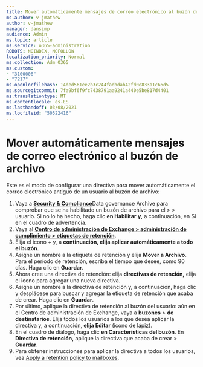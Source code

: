 ```yaml
---
title: Mover automáticamente mensajes de correo electrónico al buzón de archivo
ms.author: v-jmathew
author: v-jmathew
manager: dansimp
audience: Admin
ms.topic: article
ms.service: o365-administration
ROBOTS: NOINDEX, NOFOLLOW
localization_priority: Normal
ms.collection: Adm_O365
ms.custom:
- "3100008"
- "7217"
ms.openlocfilehash: 14ded561ee2b3c244fadbdab42fd0e833a1c66d5
ms.sourcegitcommit: 7fa9bf6f9fc7438791aa9241a440e5be817d4401
ms.translationtype: MT
ms.contentlocale: es-ES
ms.lasthandoff: 03/08/2021
ms.locfileid: "50522416"
---
```

# <a name="automatically-move-email-messages-to-the-archive-mailbox"></a>Mover automáticamente mensajes de correo electrónico al buzón de archivo

Este es el modo de configurar una directiva para mover automáticamente el correo electrónico antiguo de un usuario al buzón de archivo:

1. Vaya a [**Security & Compliance**](https://go.microsoft.com/fwlink/p/?linkid=2077143)Data governance Archive para comprobar que se ha habilitado un buzón de archivo para el  >    >   usuario. Si no lo ha hecho, haga clic **en Habilitar** **y,** a continuación, en Sí en el cuadro de advertencia.
2. Vaya al [**Centro de administración de Exchange > administración de cumplimiento > etiquetas de retención**](https://go.microsoft.com/fwlink/?linkid=2059104).
3. Elija el icono + y, a **continuación, elija aplicar automáticamente a todo el buzón**.
4. Asigne un nombre a la etiqueta de retención y elija **Mover a Archivo**. Para el período de retención, escriba el tiempo que desee, como 90 días. Haga clic en **Guardar**.
5. Ahora cree una directiva de retención: elija **directivas de retención,** elija el icono para agregar una nueva directiva.
6. Asigne un nombre a la directiva de retención y, a continuación, haga clic y desplácese para buscar y agregar la etiqueta de retención que acaba de crear. Haga clic en **Guardar**.
7. Por último, aplique la directiva de retención al buzón del usuario: aún en el Centro de administración de Exchange, vaya a **buzones**  >  **de destinatarios**. Elija todos los usuarios a los que desea aplicar la directiva y, a continuación, **elija Editar** (icono de lápiz).
8. En el cuadro de diálogo, haga clic **en Características del buzón**. En **Directiva de retención,** aplique la directiva que acaba de crear > **Guardar**.
9. Para obtener instrucciones para aplicar la directiva a todos los usuarios, vea [Apply a retention policy to mailboxes](https://docs.microsoft.com/exchange/security-and-compliance/messaging-records-management/apply-retention-policy).
